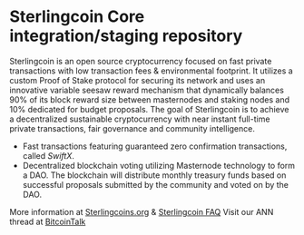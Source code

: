 Sterlingcoin Core integration/staging repository
================================================

Sterlingcoin is an open source cryptocurrency focused on fast private transactions with low transaction fees & environmental footprint. It utilizes a custom Proof of Stake protocol for securing its network and uses an innovative variable seesaw reward mechanism that dynamically balances 90% of its block reward size between masternodes and staking nodes and 10% dedicated for budget proposals. The goal of Sterlingcoin is to achieve a decentralized sustainable cryptocurrency with near instant full-time private transactions, fair governance and community intelligence.
- Fast transactions featuring guaranteed zero confirmation transactions, called _SwiftX_.
- Decentralized blockchain voting utilizing Masternode technology to form a DAO. The blockchain will distribute monthly treasury funds based on successful proposals submitted by the community and voted on by the DAO.

More information at [Sterlingcoins.org](https://Sterlingcoin.org) & [Sterlingcoin FAQ](https://Sterlingcoin.org/frequently-asked-questions) Visit our ANN thread at [BitcoinTalk](https://bitcointalk.org/index.php?topic=721936.0)
